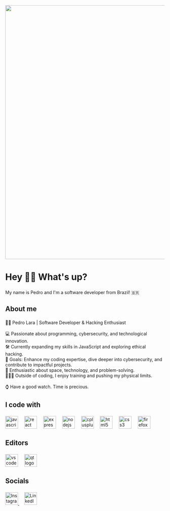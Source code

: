 <img src="https://github.com/user-attachments/assets/385ecac8-3e31-4ef3-9f54-4c427f449f8b" width="800" />


<h1 align="left">Hey 👋🏻 What's up?</h1>

###

<p align="left">My name is Pedro and I'm a software developer from Brazil! 🇧🇷</p>

###

<h2 align="left">About me</h2>

###

<p align="left">🕴🏻 Pedro Lara | Software Developer & Hacking Enthusiast  <br><br>💻 Passionate about programming, cybersecurity, and technological innovation.  <br>🛠️ Currently expanding my skills in JavaScript and exploring ethical hacking.  <br>🎯 Goals: Enhance my coding expertise, dive deeper into cybersecurity, and contribute to impactful projects.  <br>🌌 Enthusiastic about space, technology, and problem-solving.  <br>🏊🏻‍♂️ Outside of coding, I enjoy training and pushing my physical limits.  <br><br>⌚ Have a good watch. Time is precious.</p>

###

<h2 align="left">I code with</h2>

###

<div align="left">
  <img src="https://img.shields.io/badge/JavaScript-F7DF1E?logo=javascript&logoColor=black&style=for-the-badge" height="40" alt="javascript logo"  />
  <img width="12" />
  <img src="https://img.shields.io/badge/React-61DAFB?logo=react&logoColor=black&style=for-the-badge" height="40" alt="react logo"  />
  <img width="12" />
  <img src="https://img.shields.io/badge/Express-000000?logo=express&logoColor=white&style=for-the-badge" height="40" alt="express logo"  />
  <img width="12" />
  <img src="https://img.shields.io/badge/Node.js-339933?logo=nodedotjs&logoColor=white&style=for-the-badge" height="40" alt="nodejs logo"  />
  <img width="12" />
  <img src="https://img.shields.io/badge/C++-00599C?logo=cplusplus&logoColor=white&style=for-the-badge" height="40" alt="cplusplus logo"  />
  <img width="12" />
  <img src="https://img.shields.io/badge/HTML5-E34F26?logo=html5&logoColor=white&style=for-the-badge" height="40" alt="html5 logo"  />
  <img width="12" />
  <img src="https://img.shields.io/badge/CSS3-1572B6?logo=css3&logoColor=white&style=for-the-badge" height="40" alt="css3 logo"  />
  <img width="12" />
  <img src="https://img.shields.io/badge/Firefox-FF7139?logo=firefox&logoColor=black&style=for-the-badge" height="40" alt="firefox logo"  />
</div>

###

<h2 align="left">Editors</h2>

###

<div align="left">
  <img src="https://img.shields.io/badge/Visual Studio Code-007ACC?logo=visualstudiocode&logoColor=white&style=for-the-badge" height="40" alt="vscode logo"  />
  <img width="12" />
  <img src="https://img.shields.io/badge/Qt-41CD52?logo=qt&logoColor=black&style=for-the-badge" height="40" alt="qt logo"  />
</div>

###

<h2 align="left">Socials</h2>

###

<div align="left">
  <a href="https://instagram.com/pedrolara04/" target="_blank">
    <img src="https://img.shields.io/badge/Instagram-E4405F?logo=instagram&logoColor=white&style=for-the-badge" height="40" alt="Instagram" />
  </a>
  <img width="12" />
  <a href="https://www.linkedin.com/in/pedro-de-lara" target="_blank">
    <img src="https://img.shields.io/badge/LinkedIn-0A66C2?logo=linkedin&logoColor=white&style=for-the-badge" height="40" alt="LinkedIn" />
  </a>
</div>

